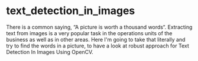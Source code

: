 # text_detection_in_images
There is a common saying, “A picture is worth a thousand words“. Extracting text from images is a very popular task in the operations units of the business as well as in other areas. Here I'm going to take that literally and try to find the words in a picture, to have a look at robust approach for Text Detection In Images Using OpenCV.
